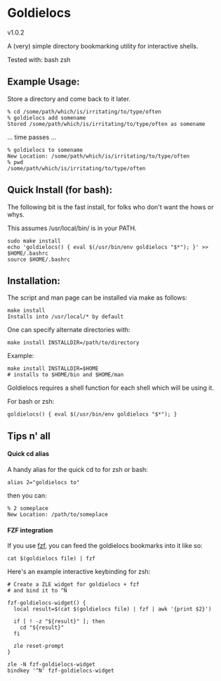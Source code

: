 Goldielocs
==========
v1.0.2

A (very) simple directory bookmarking utility for interactive shells.

Tested with:
bash
zsh


## Example Usage:

Store a directory and come back to it later.
```
% cd /some/path/which/is/irritating/to/type/often
% goldielocs add somename
Stored /some/path/which/is/irritating/to/type/often as somename
```

... time passes ...


```
% goldielocs to somename
New Location: /some/path/which/is/irritating/to/type/often
% pwd
/some/path/which/is/irritating/to/type/often
```

## Quick Install (for bash):

The following bit is the fast install,
for folks who don't want the hows or whys.

This assumes /usr/local/bin/ is in your PATH.

```
sudo make install
echo 'goldielocs() { eval $(/usr/bin/env goldielocs "$*"); }' >> $HOME/.bashrc
source $HOME/.bashrc
```

## Installation:

The script and man page can be installed via make as follows:

```
make install
Installs into /usr/local/* by default
```

One can specify alternate directories with:
```
make install INSTALLDIR=/path/to/directory
```

Example:
```
make install INSTALLDIR=$HOME
# installs to $HOME/bin and $HOME/man
```

Goldielocs requires a shell function for each shell which
will be using it.

For bash or zsh:
```
goldielocs() { eval $(/usr/bin/env goldielocs "$*"); }
```

## Tips n' all

#### Quick cd alias

A handy alias for the quick cd to for zsh or bash:

```
alias 2="goldielocs to"
```

then you can:
```
% 2 someplace
New Location: /path/to/someplace
```

#### FZF integration

If you use [fzf](https://github.com/junegunn/fzf), you can feed the goldielocs
bookmarks into it like so:
```
cat $(goldielocs file) | fzf
```

Here's an example interactive keybinding for zsh:
```
# Create a ZLE widget for goldielocs + fzf
# and bind it to ^N

fzf-goldielocs-widget() {
  local result=$(cat $(goldielocs file) | fzf | awk '{print $2}')

  if [ ! -z "${result}" ]; then
    cd "${result}"
  fi

  zle reset-prompt
}

zle -N fzf-goldielocs-widget
bindkey '^N' fzf-goldielocs-widget
```


